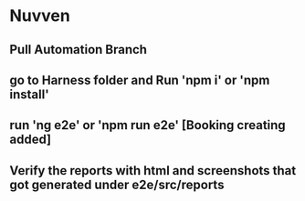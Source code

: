 # Nuvven


## Pull Automation Branch
## go to Harness folder and Run 'npm i' or 'npm install' 
## run 'ng e2e' or 'npm run e2e' [Booking creating added]
## Verify the reports with html and screenshots that got generated under e2e/src/reports 


